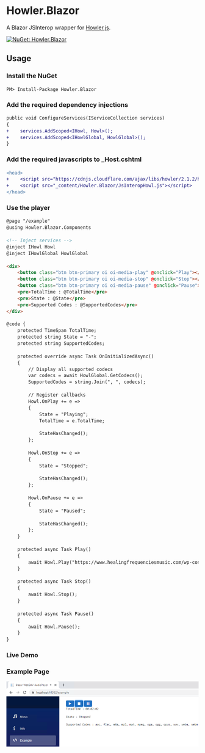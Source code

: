 ﻿# Howler.Blazor

A Blazor JSInterop wrapper for [Howler.js](https://howlerjs.com/).

[![NuGet: Howler.Blazor](https://buildstats.info/nuget/Howler.Blazor)](https://www.nuget.org/packages/Howler.Blazor)

## Usage

### Install the NuGet

```
PM> Install-Package Howler.Blazor
```

### Add the required dependency injections
``` diff
public void ConfigureServices(IServiceCollection services)
{
+    services.AddScoped<IHowl, Howl>();
+    services.AddScoped<IHowlGlobal, HowlGlobal>();
}
```

### Add the required javascripts to _Host.cshtml
``` diff
<head>
+    <script src="https://cdnjs.cloudflare.com/ajax/libs/howler/2.1.2/howler.core.min.js" integrity="sha256-q2vnVvwrx3RbYXPyAwx7c2npmULQg2VdCXBoJ5+iigs=" crossorigin="anonymous"></script>
+    <script src="_content/Howler.Blazor/JsInteropHowl.js"></script>
</head>
```

### Use the player
``` html
@page "/example"
@using Howler.Blazor.Components

<!-- Inject services -->
@inject IHowl Howl
@inject IHowlGlobal HowlGlobal

<div>
    <button class="btn btn-primary oi oi-media-play" @onclick="Play"></button>
    <button class="btn btn-primary oi oi-media-stop" @onclick="Stop"></button>
    <button class="btn btn-primary oi oi-media-pause" @onclick="Pause"></button>
    <pre>TotalTime : @TotalTime</pre>
    <pre>State : @State</pre>
    <pre>Supported Codes : @SupportedCodes</pre>
</div>

@code {
    protected TimeSpan TotalTime;
    protected string State = "-";
    protected string SupportedCodes;

    protected override async Task OnInitializedAsync()
    {
        // Display all supported codecs
        var codecs = await HowlGlobal.GetCodecs();
        SupportedCodes = string.Join(", ", codecs);

        // Register callbacks
        Howl.OnPlay += e =>
        {
            State = "Playing";
            TotalTime = e.TotalTime;

            StateHasChanged();
        };

        Howl.OnStop += e =>
        {
            State = "Stopped";

            StateHasChanged();
        };

        Howl.OnPause += e =>
        {
            State = "Paused";

            StateHasChanged();
        };
    }

    protected async Task Play()
    {
        await Howl.Play("https://www.healingfrequenciesmusic.com/wp-content/uploads/2015/03/Love-Abounds-Sample.mp3?_=1");
    }

    protected async Task Stop()
    {
        await Howl.Stop();
    }

    protected async Task Pause()
    {
        await Howl.Pause();
    }
}
```

### Live Demo


### Example Page
![Blazor-WebDAV-AudioPlayer](https://raw.githubusercontent.com/StefH/WebDAV-AudioPlayer/master/resources/example.png "example")
